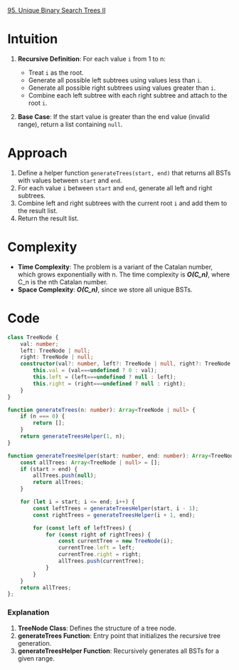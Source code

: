 [95. Unique Binary Search Trees II](https://leetcode.com/problems/unique-binary-search-trees-ii/)

# Intuition
1. **Recursive Definition**: For each value `i` from 1 to n:
   - Treat `i` as the root.
   - Generate all possible left subtrees using values less than `i`.
   - Generate all possible right subtrees using values greater than `i`.
   - Combine each left subtree with each right subtree and attach to the root `i`.

2. **Base Case**: If the start value is greater than the end value (invalid range), return a list containing `null`.

# Approach
1. Define a helper function `generateTrees(start, end)` that returns all BSTs with values between `start` and `end`.
2. For each value `i` between `start` and `end`, generate all left and right subtrees.
3. Combine left and right subtrees with the current root `i` and add them to the result list.
4. Return the result list.

# Complexity
- **Time Complexity**: The problem is a variant of the Catalan number, which grows exponentially with n. The time complexity is ***O(C_n)***, where C_n is the nth Catalan number.
- **Space Complexity**: ***O(C_n)***, since we store all unique BSTs.

# Code
```typescript
class TreeNode {
    val: number;
    left: TreeNode | null;
    right: TreeNode | null;
    constructor(val?: number, left?: TreeNode | null, right?: TreeNode | null) {
        this.val = (val===undefined ? 0 : val);
        this.left = (left===undefined ? null : left);
        this.right = (right===undefined ? null : right);
    }
}

function generateTrees(n: number): Array<TreeNode | null> {
    if (n === 0) {
        return [];
    }
    return generateTreesHelper(1, n);
}

function generateTreesHelper(start: number, end: number): Array<TreeNode | null> {
    const allTrees: Array<TreeNode | null> = [];
    if (start > end) {
        allTrees.push(null);
        return allTrees;
    }

    for (let i = start; i <= end; i++) {
        const leftTrees = generateTreesHelper(start, i - 1);
        const rightTrees = generateTreesHelper(i + 1, end);

        for (const left of leftTrees) {
            for (const right of rightTrees) {
                const currentTree = new TreeNode(i);
                currentTree.left = left;
                currentTree.right = right;
                allTrees.push(currentTree);
            }
        }
    }
    return allTrees;
};

```

### Explanation
1. **TreeNode Class**: Defines the structure of a tree node.
2. **generateTrees Function**: Entry point that initializes the recursive tree generation.
3. **generateTreesHelper Function**: Recursively generates all BSTs for a given range.
